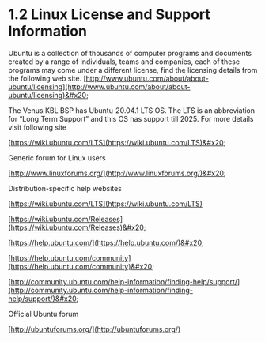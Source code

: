 # 1.2 Linux License and Support Information

Ubuntu is a collection of thousands of computer programs and documents created by a range of individuals, teams and companies, each of these programs may come under a different license, find the licensing details from the following web site. [http://www.ubuntu.com/about/about-ubuntu/licensing](http://www.ubuntu.com/about/about-ubuntu/licensing)&#x20;

The Venus KBL BSP has Ubuntu-20.04.1 LTS OS. The LTS is an abbreviation for “Long Term Support” and this OS has support till 2025. For more details visit following site&#x20;

[https://wiki.ubuntu.com/LTS](https://wiki.ubuntu.com/LTS)&#x20;

Generic forum for Linux users

[http://www.linuxforums.org/](http://www.linuxforums.org/)&#x20;

Distribution-specific help websites&#x20;

[https://wiki.ubuntu.com/LTS](https://wiki.ubuntu.com/LTS)

[https://wiki.ubuntu.com/Releases](https://wiki.ubuntu.com/Releases)&#x20;

[https://help.ubuntu.com/](https://help.ubuntu.com/)&#x20;

[https://help.ubuntu.com/community](https://help.ubuntu.com/community)&#x20;

[http://community.ubuntu.com/help-information/finding-help/support/](http://community.ubuntu.com/help-information/finding-help/support/)&#x20;

Official Ubuntu forum&#x20;

[http://ubuntuforums.org/](http://ubuntuforums.org/)
